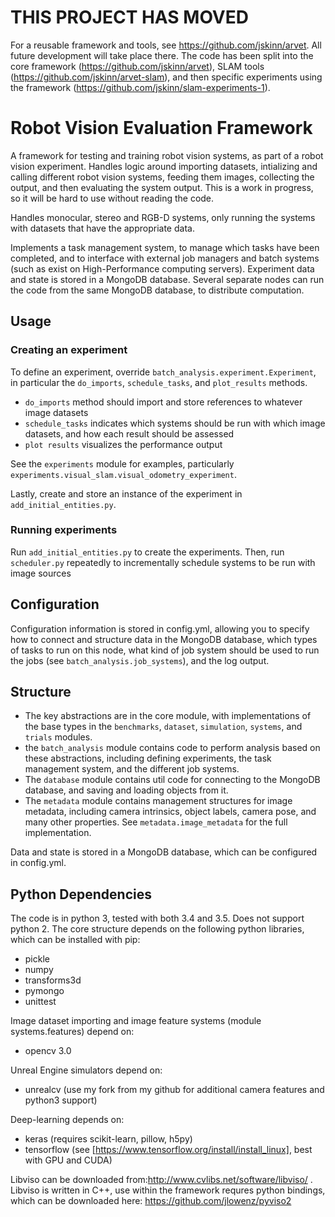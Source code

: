 # THIS PROJECT HAS MOVED

For a reusable framework and tools, see https://github.com/jskinn/arvet. All future development will take place there.
The code has been split into the core framework (https://github.com/jskinn/arvet), SLAM tools (https://github.com/jskinn/arvet-slam),
and then specific experiments using the framework (https://github.com/jskinn/slam-experiments-1).

# Robot Vision Evaluation Framework
A framework for testing and training robot vision systems, as part of a robot vision experiment.
Handles logic around importing datasets, intializing and calling different robot vision systems,
feeding them images, collecting the output, and then evaluating the system output.
This is a work in progress, so it will be hard to use without reading the code.

Handles monocular, stereo and RGB-D systems, only running the systems with datasets that have the appropriate data.

Implements a task management system, to manage which tasks have been completed,
and to interface with external job managers and batch systems (such as exist on High-Performance computing servers).
Experiment data and state is stored in a MongoDB database.
Several separate nodes can run the code from the same MongoDB database, to distribute computation. 

## Usage

### Creating an experiment

To define an experiment, override `batch_analysis.experiment.Experiment`,
in particular the `do_imports`, `schedule_tasks`, and `plot_results` methods.
- `do_imports` method should import and store references to whatever image datasets
- `schedule_tasks` indicates which systems should be run with which image datasets, and how each result should be assessed
- `plot results` visualizes the performance output

See the `experiments` module for examples, particularly `experiments.visual_slam.visual_odometry_experiment`.

Lastly, create and store an instance of the experiment in `add_initial_entities.py`.

### Running experiments

Run `add_initial_entities.py` to create the experiments.
Then, run `scheduler.py` repeatedly to incrementally schedule systems to be run with image sources


## Configuration

Configuration information is stored in config.yml,
allowing you to specify how to connect and structure data in the MongoDB database,
which types of tasks to run on this node, what kind of job system should be used to run
the jobs (see `batch_analysis.job_systems`), and the log output.

## Structure

- The key abstractions are in the core module, with implementations of the base types in the `benchmarks`, `dataset`, `simulation`, `systems`, and `trials` modules.
- the `batch_analysis` module contains code to perform analysis based on these abstractions, including defining experiments, the task management system, and the different job systems.
- The `database` module contains util code for connecting to the MongoDB database, and saving and loading objects from it.
- The `metadata` module contains management structures for image metadata, including camera intrinsics, object labels, camera pose, and many other properties. See `metadata.image_metadata` for the full implementation. 
 
Data and state is stored in a MongoDB database, which can be configured in config.yml.

## Python Dependencies
The code is in python 3, tested with both 3.4 and 3.5. Does not support python 2.
The core structure depends on the following python libraries, which can be installed with pip:
- pickle
- numpy
- transforms3d
- pymongo
- unittest

Image dataset importing and image feature systems (module systems.features) depend on:
- opencv 3.0

Unreal Engine simulators depend on:
- unrealcv (use my fork from my github for additional camera features and python3 support)

Deep-learning depends on:
- keras (requires scikit-learn, pillow, h5py)
- tensorflow (see [https://www.tensorflow.org/install/install_linux], best with GPU and CUDA)

Libviso can be downloaded from:http://www.cvlibs.net/software/libviso/ .
Libviso is written in C++, use within the framework requres python bindings,
which can be downloaded here: https://github.com/jlowenz/pyviso2 
